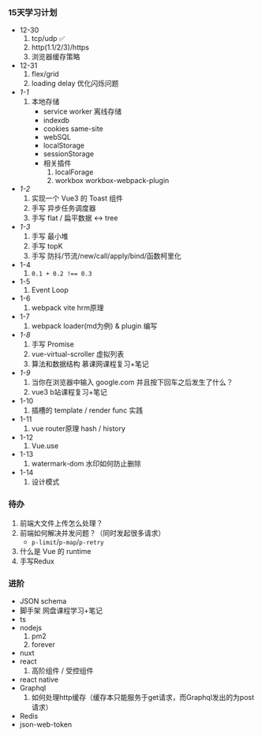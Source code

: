 ### 15天学习计划

- 12-30
    1. tcp/udp ✅
    2. http(1.1/2/3)/https
    3. 浏览器缓存策略
- 12-31
    1. flex/grid
    2. loading delay 优化闪烁问题
- *1-1*
    1. 本地存储
        - service worker 离线存储
        - indexdb
        - cookies same-site
        - webSQL
        - localStorage
        - sessionStorage
        - 相关插件
            1. localForage
            2. workbox workbox-webpack-plugin
- *1-2*
    1. 实现一个 Vue3 的 Toast 组件
    2. 手写 异步任务调度器
    3. 手写 flat / 扁平数据 <-> tree
- *1-3*
    1. 手写 最小堆
    2. 手写 topK
    3. 手写 防抖/节流/new/call/apply/bind/函数柯里化
- 1-4
    1. `0.1 + 0.2 !== 0.3`
- 1-5
    1. Event Loop
- 1-6
    1. webpack vite hrm原理
- 1-7
    1. webpack loader(md为例) & plugin 编写
- *1-8*
    1. 手写 Promise
    2. vue-virtual-scroller 虚拟列表
    3. 算法和数据结构 慕课网课程复习+笔记
- *1-9*
    1. 当你在浏览器中输入 google.com 并且按下回车之后发生了什么？
    2. vue3 b站课程复习+笔记
- 1-10
    1. 插槽的 template / render func 实践
- 1-11
    1. vue router原理 hash / history
- 1-12
    1. Vue.use
- 1-13
    1. watermark-dom 水印如何防止删除
- 1-14
    1. 设计模式

### 待办

1. 前端大文件上传怎么处理？
2. 前端如何解决并发问题？（同时发起很多请求）
    - `p-limit`/`p-map`/`p-retry`
3. 什么是 Vue 的 runtime
4. 手写Redux

### 进阶

- JSON schema
- 脚手架 网盘课程学习+笔记
- ts
- nodejs
    1. pm2
    2. forever
- nuxt
- react
    1. 高阶组件 / 受控组件
- react native
- Graphql
    1. 如何处理http缓存（缓存本只能服务于get请求，而Graphql发出的为post请求）
- Redis
- json-web-token